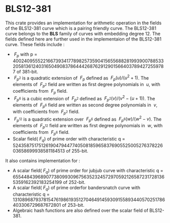 # BLS12-381

This crate provides an implementation for arithmetic operation in the fields of the BLS12-381 curve which is a pairing friendly curve. The BLS12-381 curve belongs to the **BLS** family of curves with embedding degree 12. The fields defined here are further used in the implementaion of the BLS12-381 curve.
These fields include :
* $\ F_p$ with p = 4002409555221667393417789825735904156556882819939007885332058136124031650490837864442687629129015664037894272559787 of 381-bit.
* $\ F_{p^2}$ is a quadratic extension of $\ F_p$ defined as $\ F_p(u) / (u^2 + 1)$. The elements of $\ F_{p^2}$ field are written as first degree polynomials in $\ u$, with coefficients from $\ F_p$ field.
* $\ F_{p^6}$ is a cubic extension of $\ F_{p^2}$ defined as $\ F_{p^2}(v) / (v^2 - (u +1))$. The elements of $\ F_{p^6}$ field are written as second degree polynomials in $\ v$, with coefficients from $\ F_{p^2}$ field.
* $\ F_{p^{12}}$ is a quadratic extension over $\ F_{p^6}$ defined as $\ F_{p^6}(w) / (w^2 - v)$. The elements of $\ F_{p^{12}}$ field are written as first degree polynomials in $\ w$, with coefficients from $\ F_{p^6}$ field.
* Scalar field($\ F_{q}$) of prime order with characteristic q = 52435875175126190479447740508185965837690552500527637822603658699938581184513 of 255-bit.

It also contains implementation for :
* A scalar field($\ F_{q}$) of prime order for jubjub curve with characteristic q = 6554484396890773809930967563523245729705921265872317281365359162392183254199 of 252-bit.
* A scalar field($\ F_{q}$) of prime orderfor bandersnatch curve  with characteristic q = 13108968793781547619861935127046491459309155893440570251786403306729687672801 of 253-bit.
* Algebraic hash functions are also defined over the scalar field of BLS12-381.
